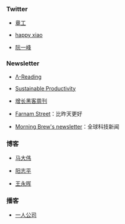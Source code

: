 ### Twitter

- [章工](https://twitter.com/435Hz)

- [happy xiao](https://twitter.com/coolXiao)

- [阮一峰](https://twitter.com/ruanyf)

### Newsletter

- [Λ-Reading](https://rizime.substack.com/)

- [Sustainable Productivity](https://acacess.substack.com/)

- [增长黑客周刊](http://ghacker.vip/)

- [Farnam Street](https://fs.blog/)：比昨天更好

- [Morning Brew's newsletter](https://www.morningbrew.com/)：全球科技新闻

### 博客

- [马大伟](https://www.bmpi.dev/)

- [阳志平](https://www.yangzhiping.com/)

- [王永晖](http://blog.sciencenet.cn/home.php?mod=space&uid=45143&do=blog&view=me&from=space)

### 播客

- [一人公司](https://open.spotify.com/show/03xUxTzrTUKCdy7zQybgQa)